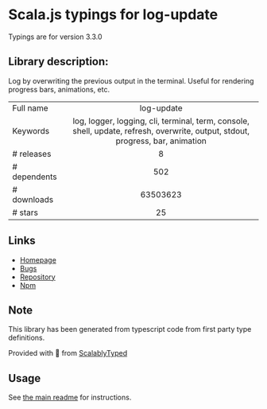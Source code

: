 
# Scala.js typings for log-update

Typings are for version 3.3.0

## Library description:
Log by overwriting the previous output in the terminal. Useful for rendering progress bars, animations, etc.

|                    |                 |
| ------------------ | :-------------: |
| Full name          | log-update |
| Keywords           | log, logger, logging, cli, terminal, term, console, shell, update, refresh, overwrite, output, stdout, progress, bar, animation |
| # releases         | 8 |
| # dependents       | 502 |
| # downloads        | 63503623 |
| # stars            | 25 |

## Links
- [Homepage](https://github.com/sindresorhus/log-update#readme)
- [Bugs](https://github.com/sindresorhus/log-update/issues)
- [Repository](https://github.com/sindresorhus/log-update)
- [Npm](https://www.npmjs.com/package/log-update)
    


## Note
This library has been generated from typescript code from first party type definitions.

Provided with :purple_heart: from [ScalablyTyped](https://github.com/oyvindberg/ScalablyTyped)

## Usage
See [the main readme](../../readme.md) for instructions.


